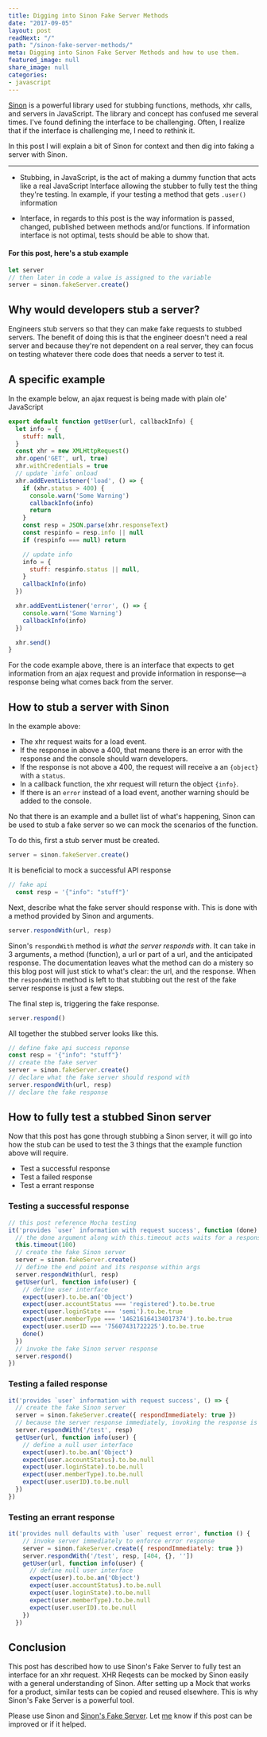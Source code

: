 ```yaml
---
title: Digging into Sinon Fake Server Methods
date: "2017-09-05"
layout: post
readNext: "/"
path: "/sinon-fake-server-methods/"
meta: Digging into Sinon Fake Server Methods and how to use them.
featured_image: null
share_image: null
categories:
- javascript
---
```


[Sinon](http://sinonjs.org/) is a powerful library used for stubbing functions, methods, xhr calls, and servers in JavaScript. The library and concept has confused me several times. I've found defining the interface to be challenging. Often, I realize that if the interface is challenging me, I need to rethink it. 

In this post I will explain a bit of Sinon for context and then dig into faking a server with Sinon.

---

-  Stubbing, in JavaScript, is the act of making a dummy function that acts like a real JavaScript Interface allowing the stubber to fully test the thing they're testing. In example, if your testing a method that gets `.user()` information

-  Interface, in regards to this post is the way information is passed, changed, published between methods and/or functions. If information interface is not optimal, tests should be able to show that.

#### For this post, here's a stub example

```javascript
let server
// then later in code a value is assigned to the variable
server = sinon.fakeServer.create()
```

## Why would developers stub a server?

Engineers stub servers so that they can make fake requests to stubbed servers. The benefit of doing this is that the engineer doesn't need a real server and because they're not dependent on a real server, they can focus on testing whatever there code does that needs a server to test it. 

## A specific example

In the example below, an ajax request is being made with plain ole' JavaScript

```javascript
export default function getUser(url, callbackInfo) {
  let info = {
    stuff: null,
  }
  const xhr = new XMLHttpRequest()
  xhr.open('GET', url, true)
  xhr.withCredentials = true
  // update `info` onload
  xhr.addEventListener('load', () => {
    if (xhr.status > 400) {
      console.warn('Some Warning')
      callbackInfo(info)
      return
    }
    const resp = JSON.parse(xhr.responseText)
    const respinfo = resp.info || null
    if (respinfo === null) return

    // update info
    info = {
      stuff: respinfo.status || null,
    }
    callbackInfo(info)
  })

  xhr.addEventListener('error', () => {
    console.warn('Some Warning')
    callbackInfo(info)
  })

  xhr.send()
}
```

For the code example above, there is an interface that expects to get information from an ajax request and provide information in response—a response being what comes back from the server.

## How to stub a server with Sinon

In the example above: 
-  The xhr request waits for a load event. 
-  If the response in above a 400, that means there is an error with the response and the console should warn developers. 
-  If the response is not above a 400, the request will receive a an `{object}` with a `status`. 
-  In a callback function, the xhr request will return the object `{info}`. 
-  If there is an `error` instead of a load event, another warning should be added to the console. 

No that there is an example and a bullet list of what's happening, Sinon can be used to stub a fake server so we can mock the scenarios of the function.

To do this, first a stub server must be created.

```javascript
server = sinon.fakeServer.create()

```

It is beneficial to mock a successful API response

```javascript
// fake api
  const resp = '{"info": "stuff"}'

```

Next, describe what the fake server should response with. This is done with a method provided by Sinon and arguments.

```javascript
server.respondWith(url, resp)
```

Sinon's `respondWith` method is _what the server responds with_. It can take in 3 arguments, a method (function), a url or part of a url, and the anticipated response. The documentation leaves what the method can do a mistery so this blog post will just stick to what's clear: the url, and the response. When the `respondWith` method is left to that stubbing out the rest of the fake server response is just a few steps.

The final step is, triggering the fake response.

```javascript
server.respond()
```

All together the stubbed server looks like this.

```javascript
// define fake api success reponse
const resp = '{"info": "stuff"}'
// create the fake server
server = sinon.fakeServer.create()
// declare what the fake server should respond with
server.respondWith(url, resp)
// declare the fake response
```

## How to fully test a stubbed Sinon server

Now that this post has gone through stubbing a Sinon server, it will go into how the stub can be used to test the 3 things that the example function above will require.

-  Test a successful response
-  Test a failed response
-  Test a errant response

### Testing a successful response

```javascript
// this post reference Mocha testing
it('provides `user` information with request success', function (done) {
  // the done argument along with this.timeout acts waits for a response for 100ms
  this.timeout(100)
  // create the fake Sinon server
  server = sinon.fakeServer.create()
  // define the end point and its response within args
  server.respondWith(url, resp)
  getUser(url, function info(user) {
    // define user interface
    expect(user).to.be.an('Object')
    expect(user.accountStatus === 'registered').to.be.true
    expect(user.loginState === 'semi').to.be.true
    expect(user.memberType === '146216164134017374').to.be.true
    expect(user.userID === '75607431722225').to.be.true
    done()
  })
  // invoke the fake Sinon server response
  server.respond()
})
```

### Testing a failed response

```javascript
it('provides `user` information with request success', () => {
  // create the fake Sinon server
  server = sinon.fakeServer.create({ respondImmediately: true })
  // because the server response immediately, invoking the response is not needed
  server.respondWith('/test', resp)
  getUser(url, function info(user) {
    // define a null user interface
    expect(user).to.be.an('Object')
    expect(user.accountStatus).to.be.null
    expect(user.loginState).to.be.null
    expect(user.memberType).to.be.null
    expect(user.userID).to.be.null
  })
})
```

### Testing an errant response

```javascript
it('provides null defaults with `user` request error', function () {
    // invoke server immediately to enforce error response
    server = sinon.fakeServer.create({ respondImmediately: true })
    server.respondWith('/test', resp, [404, {}, ''])
    getUser(url, function info(user) {
      // define null user interface
      expect(user).to.be.an('Object')
      expect(user.accountStatus).to.be.null
      expect(user.loginState).to.be.null
      expect(user.memberType).to.be.null
      expect(user.userID).to.be.null
    })
  })
```

## Conclusion

This post has described how to use Sinon's Fake Server to fully test an interface for an xhr request. XHR Reqests can be mocked by Sinon easily with a general understanding of Sinon. After setting up a Mock that works for a product, similar tests can be copied and reused elsewhere. This is why Sinon's Fake Server is a powerful tool. 

Please use Sinon and [Sinon's Fake Server](http://sinonjs.org/releases/v2.1.0/fake-xhr-and-server/). Let [me](/issue) know if this post can be improved or if it helped.

